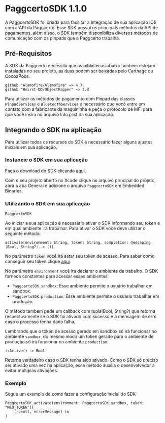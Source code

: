 # PaggcertoSDK 1.1.0

A PaggcertoSDK foi criada para facilitar a integração de sua aplicação iOS com a API da Paggcerto. Esse SDK possui os principais métodos da API de pagamentos, além disso, o SDK também disponibiliza diversos métodos de comunicação com os pinpads que a Paggcerto trabalha.

## Pré-Requisitos

A SDK da Paggcerto necessita que as bibliotecas abaixo também estejam instaladas no seu projeto, as duas podem ser baixadas pelo Carthage ou CocoaPods.

```
github "Alamofire/Alamofire" ~> 4.7.
github "Hearst-DD/ObjectMapper" ~> 3.3
```

Para utilizar os métodos de pagamento com Pinpad das classes ``PinpadServices`` e ``BluetoothServices`` é necessário que você entre em contato com a fabricante da maquininha e peça o protocolo de MFi para que você insira no arquivo Info.plist da sua aplicação.


## Integrando o SDK na aplicação

Para utilizar todos os recursos do SDK é necessário fazer alguns ajustes iniciais em sua aplicação.

### Instancie o SDK em sua aplicação

Faça o download do SDK clicando [aqui](https://github.com/paggcerto-sa/paggcerto-sdk-ios/raw/master/PaggcertoSDK.framework.zip).

Com o seu projeto aberto no Xcode clique no arquivo principal do projeto, abra a aba General e adicione o arquivo ``PaggcertoSDK`` em Embedded Binaries.


### Utilizando o SDK em sua aplicação

```PaggcertoSDK```

Ao iniciar a sua aplicação é necessário ativar o SDK informando seu token e em qual ambiente irá trabalhar. Para ativar o SDK você deve utilizar o seguinte método: 

```activate(environment: String, token: String, completion: @escaping (Bool, String?) -> ())```


No parâmetro ```token``` você irá setar seu token de acesso.
Para saber como conseguir seu token clique [aqui](https://desenvolvedor.paggcerto.com.br/v2/account/).

No parâmetro ```environment``` você irá declarar o ambiente de trabalho. O SDK fornece constantes para acessar esses ambientes:

* ```PaggcertoSDK.sandbox```: Esse ambiente permite o usuário trabalhar em sandbox.
* ```PaggcertoSDK.production```: Esse ambiente permite o usuário trabalhar em produção.

O método também pede um callback com tupla(Bool, String?) que retorna respectivamente se o SDK foi ativado com sucesso e a mensagem de erro caso o processo tenha dado falha.

Lembrando que o token de acesso gerado em sandbox só irá funcionar no ambiente ```sandbox```, do mesmo modo um token gerado para o ambiente de produção só irá funcionar no ambiente ```production```.

```isActive() -> Bool```

Retorna verdadeiro caso o SDK tenha sido ativado. 
Como o SDK só preciso ser ativado uma vez na aplicação, esse método auxilia o desenvolvedor a evitar múltiplas ativações.


### Exemplo

Segue um exemplo de como fazer a configuração inicial do SDK

```
PaggcertoSDK.activate(environment: PaggcertoSDK.sandbox, token: "MEU_TOKEN"){
    (result, errorMessage) in
}
```
